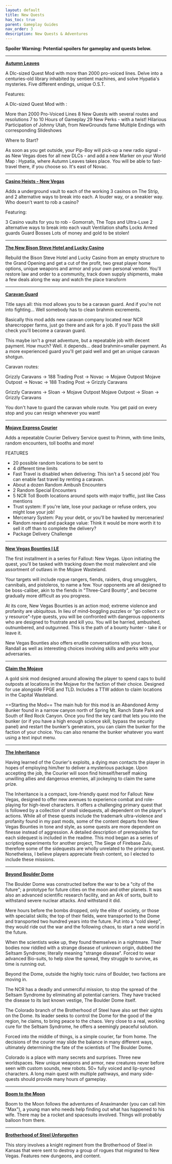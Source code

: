 ```yaml
---
layout: default
title: New Quests
has_toc: true
parent: Gameplay Guides
nav_order: 3
description: New Quests & Adventures
---
```


**Spoiler Warning:**
**Potential spoilers for gameplay and quests below.**

***

**[Autumn Leaves](https://www.nexusmods.com/newvegas/mods/50146)**

A Dlc-sized Quest Mod with more than 2000 pro-voiced lines. Delve into a centuries-old library inhabited by sentient machines, and solve Hypatia's mysteries. Five different endings, unique O.S.T.

Features:

A Dlc-sized Quest Mod with :

More than 2000 Pro-Voiced Lines
8 New Quests with several routes and resolutions
7 to 10 Hours of Gameplay
29 New Perks - with a twist!
Hilarious Participation of Johnny Utah, from NewGrounds fame
Multiple Endings with corresponding Slideshows

Where to Start?

As soon as you get outside, your Pip-Boy will pick-up a new radio signal - as New Vegas does for all new DLCs - and add a new Marker on your World Map :
Hypatia, where Autumn Leaves takes place. You will be able to fast-travel there, if you choose so. It's east of Novac.

***

**[Casino Heists - New Vegas](https://www.nexusmods.com/newvegas/mods/59896)**

Adds a underground vault to each of the working 3 casinos on The Strip, and 2 alternative ways to break into each. A louder way, or a sneakier way. Who doesn't want to rob a casino?

Featuring:

3 Casino vaults for you to rob - Gomorrah, The Tops and Ultra-Luxe
2 alternative ways to break into each vault
Ventilation shafts
Locks
Armed guards 
Guard Bosses
Lots of money and gold to be stolen!

***

**[The New Bison Steve Hotel and Lucky Casino](https://www.nexusmods.com/newvegas/mods/40433)**

Rebuild the Bison Steve Hotel and Lucky Casino from an empty structure to the Grand Opening and get a cut of the profit, two great player home options, unique weapons and armor and your own personal vendor. You'll restore law and order to a community, track down supply shipments, make a few deals along the way and watch the place transform

***

**[Caravan Guard](https://www.nexusmods.com/newvegas/mods/58721)**

Title says all: this mod allows you to be a caravan guard. And if you're not into fighting... Well somebody has to clean brahmin excrements.

Basically this mod adds new caravan company located near NCR sharecropper farms, just go there and ask for a job. If you'll pass the skill check you'll become a caravan guard.

This maybe isn't a great adventure, but a repeatable job with decent payment. How much? Well. it depends... dead brahmin=smaller payment. As a more experienced guard you'll get paid well and get an unique caravan shotgun.

Caravan routes:

Grizzly Caravans -> 188 Trading Post -> Novac -> Mojave Outpost
Mojave Outpost -> Novac -> 188 Trading Post -> Grizzly Caravans

Grizzly Caravans -> Sloan -> Mojave Outpost
Mojave Outpost -> Sloan -> Grizzly Caravans

You don't have to guard the caravan whole route. You get paid on every stop and you can resign whenever you want!

***

**[Mojave Express Courier](https://www.nexusmods.com/newvegas/mods/77176)**

Adds a repeatable Courier Delivery Service quest to Primm, with time limits, random encounters, toll booths and more!

FEATURES

- 20 possible random locations to be sent to
- 4 different time limits
- Fast Travel is disabled when delivering: This isn't a 5 second job! You can enable fast travel by renting a caravan.
- About a dozen Random Ambush Encounters
- 2 Random Special Encounters
- 5 NCR Toll Booth locations around spots with major traffic, just like Cass mentions
- Trust system: If you're late, lose your package or refuse orders, you might lose your job!
- Mercenary System: Pay your debt, or you'll be hawked by mercenaries!
- Random reward and package value: Think it would be more worth it to sell it off than to complete the delivery?
- Package Delivery Challenge

***

**[New Vegas Bounties I LE](https://www.nexusmods.com/newvegas/mods/77108)**

The first installment in a series for Fallout: New Vegas. Upon initiating the quest, you'll be tasked with tracking down the most malevolent and vile assortment of outlaws in the Mojave Wasteland.

Your targets will include rogue rangers, fiends, raiders, drug smugglers, cannibals, and pistoleros, to name a few. Your opponents are all designed to be boss-caliber, akin to the fiends in "Three-Card Bounty", and become gradually more difficult as you progress.

At its core, New Vegas Bounties is an action mod; extreme violence and profanity are ubiquitous. In lieu of mind-boggling puzzles or "go collect x or y resource"-type quests, you will be confronted with dangerous opponents who are designed to frustrate and kill you. You will be harried, ambushed, outnumbered, and outgunned. This is the path of a bounty hunter - take it or leave it.

New Vegas Bounties also offers erudite conversations with your boss, Randall as well as interesting choices involving skills and perks with your adversaries.

***

**[Claim the Mojave](https://www.nexusmods.com/newvegas/mods/75196)**

A gold sink mod designed around allowing the player to spend caps to build outposts at locations in the Mojave for the faction of their choice. Designed for use alongside FPGE and TLD. Includes a TTW addon to claim locations in the Capital Wasteland.

==Starting the Mod==
The main hub for this mod is an Abandoned Army Bunker found in a narrow canyon north of Spring Mt. Ranch State Park and South of Red Rock Canyon. Once you find the key card that lets you into the bunker (or if you have a high enough science skill, bypass the security panel) and restart the bunker’s generators, you can claim the bunker for the faction of your choice. You can also rename the bunker whatever you want using a text input menu.

***

**[The Inheritance](https://www.nexusmods.com/newvegas/mods/49012)**

Having learned of the Courier's exploits, a dying man contacts the player in hopes of employing him/her to deliver a mysterious package. Upon accepting the job, the Courier will soon find himself/herself making unwilling allies and dangerous enemies, all jockeying to claim the same prize.

The Inheritance is a compact, lore-friendly quest mod for Fallout: New Vegas, designed to offer new avenues to experience combat and role-playing for high-level characters. It offers a challenging primary quest that is followed by a collection of small sidequests, all dependent on the player's actions. While all of these quests include the trademark ultra-violence and profanity found in my past mods, some of the content departs from New Vegas Bounties in tone and style, as some quests are more dependent on finesse instead of aggression. A detailed description of prerequisites for each sidequest is included in the readme. This mod began as a series of scripting experiments for another project, The Siege of Firebase Zulu, therefore some of the sidequests are wholly unrelated to the primary quest. Nonetheless, I believe players appreciate fresh content, so I elected to include these missions.

***

**[Beyond Boulder Dome](https://www.nexusmods.com/newvegas/mods/46907)**

The Boulder Dome was constructed before the war to be a "city of the future"; a prototype for future cities on the moon and other planets. It was also an advanced scientific research facility, and an Ark of sorts, built to withstand severe nuclear attacks. And withstand it did.

Mere hours before the bombs dropped, only the elite of society, or those with specialist skills; the top of their fields, were transported to the Dome and transported two hundred years into the future. Put into a "cold sleep", they would ride out the war and the following chaos, to start a new world in the future.

When the scientists woke up, they found themselves in a nightmare. Their bodies now riddled with a strange disease of unknown origin, dubbed the Seltsam Syndrome; literally meaning "strange disease". Forced to wear advanced Bio-suits, to help slow the spread, they struggle to survive, as time is running out.

Beyond the Dome, outside the highly toxic ruins of Boulder, two factions are moving in.

The NCR has a deadly and unmerciful mission, to stop the spread of the Seltsam Syndrome by eliminating all potential carriers. They have tracked the disease to its last known vestige, The Boulder Dome itself.

The Colorado branch of the Brotherhood of Steel have also set their sights on the Dome. Its leader seeks to control the Dome for the good of the region, he claims, to bring peace to the chaos. Very close to a real, working cure for the Seltsam Syndrome, he offers a seemingly peaceful solution.

Forced into the middle of things, is a simple courier, far from home. The decisions of the courier may slide the balance in many different ways, ultimately determining the fate of the scientists of The Boulder Dome.

Colorado is a place with many secrets and surprises. Three new worldspaces. New unique weapons and armor, new creatures never before seen with custom sounds, new robots. 50+ fully voiced and lip-synced characters. A long main quest with multiple pathways, and many side-quests should provide many hours of gameplay.

***

**[Boom to the Moon](https://www.nexusmods.com/newvegas/mods/58488)**

Boom to the Moon follows the adventures of Anaximander (you can call him "Max"), a young man who needs help finding out what has happened to his wife. There may be a rocket and spacesuits involved. Things will probably balloon from there.

***

**[Brotherhood of Steel Unforgotten](https://www.nexusmods.com/newvegas/mods/60624)**

This story involves a knight regiment from the Brotherhood of Steel in Kansas that were sent to destroy a group of rogues that migrated to New Vegas. Features new dungeons, and content.

